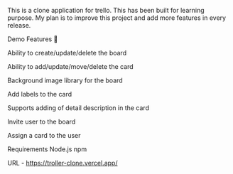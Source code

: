This is a clone application for trello. This has been built for learning purpose. My plan is to improve this project and add more features in every release.

Demo
Features 🤩

Ability to create/update/delete the board

Ability to add/update/move/delete the card

Background image library for the board

Add labels to the card

Supports adding of detail description in the card

Invite user to the board

Assign a card to the user

Requirements
Node.js
npm

URL - https://troller-clone.vercel.app/
